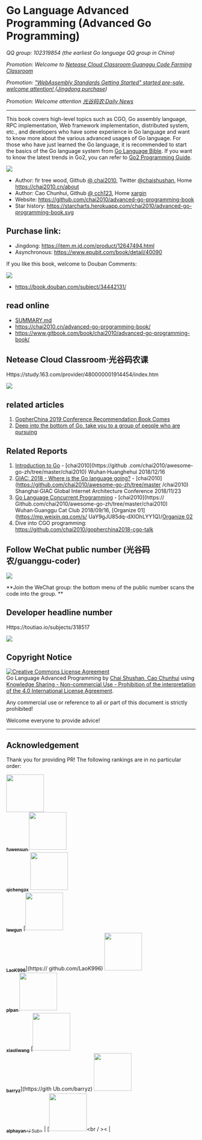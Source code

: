 # Go Language Advanced Programming (Advanced Go Programming)

_QQ group: 102319854 (the earliest Go language QQ group in China)_

_Promotion: Welcome to [Netease Cloud Classroom·Guanggu Code Farming Classroom](https://study.163.com/provider/480000001914454/index.htm)_

_Promotion: ["WebAssembly Standards Getting Started" started pre-sale, welcome attention! ](https://github.com/chai2010/awesome-wasm-zh/blob/master/webassembly-primer.md)([Jingdong purchase](https://item.jd.com/12499372.html))_

_Promotion: Welcome attention [光谷码农·Daily News](https://guanggu-coder.cn/)_

---

This book covers high-level topics such as CGO, Go assembly language, RPC implementation, Web framework implementation, distributed system, etc., and developers who have some experience in Go language and want to know more about the various advanced usages of Go language. For those who have just learned the Go language, it is recommended to start the basics of the Go language system from [Go Language Bible](https://github.com/golang-china/gopl-zh). If you want to know the latest trends in Go2, you can refer to [Go2 Programming Guide](https://github.com/chai2010/go2-book).

![](cover-20190714.jpg)

- Author: fir tree wood, Github [@ chai2010](https://github.com/chai2010), Twitter [@chaishushan](https://twitter.com/chaishushan), Home https://chai2010.cn/about
- Author: Cao Chunhui, Github [@ cch123](https://github.com/cch123), Home [xargin](http://xargin.com)
- Website: https://github.com/chai2010/advanced-go-programming-book
- Star history: https://starcharts.herokuapp.com/chai2010/advanced-go-programming-book.svg

## Purchase link:

- Jingdong: https://item.m.jd.com/product/12647494.html
- Asynchronous: https://www.epubit.com/book/detail/40090

If you like this book, welcome to Douban Comments:

[![](douban.png)](https://book.douban.com/subject/34442131/)

- https://book.douban.com/subject/34442131/

<!--

## Plagiarism & Infringement

- [Qian Feng education original copying "Go language advanced programming"] (https://mp.weixin.qq.com/s/0Jtx79ZSgKY8bBdEvl-PlQ) Evidence screenshot: [01.pdf] (chaoxi/zhihu-qianfeng-01. Pdf), [02.pdf](chaoxi/zhihu-qianfeng-02.pdf)

-->

## read online

- [SUMMARY.md](SUMMARY.md)
- https://chai2010.cn/advanced-go-programming-book/
- https://www.gitbook.com/book/chai2010/advanced-go-programming-book/

## Netease Cloud Classroom·光谷码农课

Https://study.163.com/provider/480000001914454/index.htm

![](163study-go-master.jpg)

## related articles

1. [GopherChina 2019 Conference Recommendation Book Comes](https://zhuanlan.zhihu.com/p/63910336)
1. [Deep into the bottom of Go, take you to a group of people who are pursuing](https://mp.weixin.qq.com/s/obnnVkO2EiFnuXk_AIDHWw)

## Related Reports

1. [Introduction to Go](https://talks.godoc.org/github.com/chai2010/awesome-go-zh/chai2010/chai2010-golang-intro.slide) - [chai2010](https://github .com/chai2010/awesome-go-zh/tree/master/chai2010) Wuhan·Huanghehui 2018/12/16
2. [GIAC: 2018 - Where is the Go language going?](https://github.com/chai2010/awesome-go-zh/blob/master/chai2010/giac2018) -
   [chai2010](https://github.com/chai2010/awesome-go-zh/tree/master /chai2010) Shanghai·GIAC Global Internet Architecture Conference 2018/11/23
3. [Go Language Concurrent Programming](https://talks.godoc.org/github.com/chai2010/awesome-go-zh/chai2010/chai2010-golang-concurrency.slide) -
   [chai2010](https:// Github.com/chai2010/awesome-go-zh/tree/master/chai2010) Wuhan·Guanggu Cat Club 2018/09/16, [Organize 01] (https://mp.weixin.qq.com/s/ UaY9gJU85dq-dXlOhLYY1Q)/[Organize 02](https://mp.weixin.qq.com/s/_aKNO-H11GEDA-l0rycfQQ)
4. Dive into CGO programming: https://github.com/chai2010/gopherchina2018-cgo-talk

## Follow WeChat public number (光谷码农/guanggu-coder)

![](https://chai2010.cn/advanced-go-programming-book/weixin-guanggu-coder-logo.png)

**Join the WeChat group: the bottom menu of the public number scans the code into the group. **

## Developer headline number

Https://toutiao.io/subjects/318517

![](toutiao-318517-small.jpg)

## Copyright Notice

<a rel="license" href="http://creativecommons.org/licenses/by-nc-nd/4.0/"><img alt="Creative Commons License Agreement" style="border-width:0" src ="https://i.creativecommons.org/l/by-nc-nd/4.0/88x31.png" /></a><br /><span xmlns:dct="http://purl.org /dc/terms/" property="dct:title">Go Language Advanced Programming</span> by <a xmlns:cc="http://creativecommons.org/ns#" href="https://github. Com/chai2010/advanced-go-programming-book" property="cc:attributionName" rel="cc:attributionURL">Chai Shushan, Cao Chunhui</a> using <a rel="license" href="http:// Creativecommons.org/licenses/by-nc-nd/4.0/">Knowledge Sharing - Non-commercial Use - Prohibition of the interpretation of the 4.0 International License Agreement</a>.

Any commercial use or reference to all or part of this document is strictly prohibited!

Welcome everyone to provide advice!

---

## Acknowledgement

Thank you for providing PR! The following rankings are in no particular order:

<!--
1. get contributors.json
Https://api.github.com/repos/chai2010/advanced-go-programming-book/contributors

2. go run gen_contributors.go
3. replace contributors table
-->

[<img src="https://avatars3.githubusercontent.com/u/15542874?v=4" width="100px;"/><br/><sub><b>fuwensun</b>
</sub>](https://github.com/fuwensun) [<img src="https://avatars0.githubusercontent.com/u/1927478?v=4" width="100px;"/><br/><sub><b>qichengzx</b></sub>](https://github.com/qichengzx) [<img src="https://avatars0.githubusercontent.com/u/914267?v =4" width="100px;"/><br /><sub><b>lewgun</b></sub>](https://github.com/lewgun) [<img src="https ://avatars1.githubusercontent.com/u/26503046?v=4" width="100px;"/><br /><sub><b>LaoK996</b></sub>](https:// github.com/LaoK996) [<img src="https://avatars3.githubusercontent.com/u/15144321?v=4" width="100px;"/><br /><sub><b>plpan </b></sub>](https://github.com/plpan) [<img src="https://avatars3.githubusercontent.com/u/7970646?v=4" width="100px; "/><br /><sub><b>xiaoliwang</b></sub>](https://github.com/xiaoliwang) [<img src="https://avatars0.githubusercontent.com /u/16658738?v=4" width="100px;"/><br /><sub><b>barryz</b></sub>](https://gith Ub.com/barryz) [<img src="https://avatars3.githubusercontent.com/u/19967175?v=4" width="100px;"/><br /><sub><b>alphayan</b></ Sub>](https://github.com/alphayan) | [<img src="https://avatars1.githubusercontent.com/u/10794816?v=4" width="100px;"/><br / >< |
